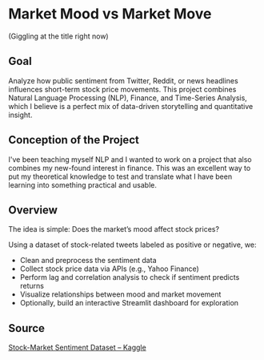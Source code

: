 # Market Mood vs Market Move
(Giggling at the title right now)

## Goal
Analyze how public sentiment from Twitter, Reddit, or news headlines influences short-term stock price movements. This project combines Natural Language Processing (NLP), Finance, and Time-Series Analysis, which I believe is a perfect mix of data-driven storytelling and quantitative insight.

## Conception of the Project 
I've been teaching myself NLP and I wanted to work on a project that also combines my new-found interest in finance. This was an excellent way to put my theoretical knowledge to test and translate what I have been learning into something practical and usable. 

## Overview 
The idea is simple:
Does the market’s mood affect stock prices?

Using a dataset of stock-related tweets labeled as positive or negative, we:

- Clean and preprocess the sentiment data
- Collect stock price data via APIs (e.g., Yahoo Finance)
- Perform lag and correlation analysis to check if sentiment predicts returns
- Visualize relationships between mood and market movement
- Optionally, build an interactive Streamlit dashboard for exploration

## Source 
[Stock-Market Sentiment Dataset – Kaggle](https://www.kaggle.com/datasets/yashchaudhary007/stock-market-sentiment-dataset)
